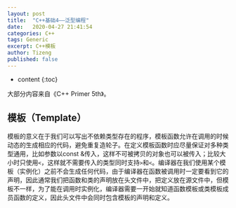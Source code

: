 ```yaml
---
layout: post
title:  "C++基础4——泛型编程"
date:   2020-04-27 21:41:54
categories: C++
tags: Generic
excerpt: C++模板
author: Tizeng
published: false
---
```


* content
{:toc}

大部分内容来自《C++ Primer 5th》。

## 模板（Template）

模板的意义在于我们可以写出不依赖类型存在的程序，模板函数允许在调用的时候动态的生成相应的代码，避免重复造轮子。在定义模板函数时应尽量保证对多种类型通用，比如参数以const &传入，这样不可被拷贝的对象也可以被传入；比较大小时只使用`<`，这样就不需要传入的类型同时支持`>`和`<`。编译器在我们使用某个模板（实例化）之前不会生成任何代码，由于编译器在函数被调用时一定要看到它的声明，因此通常我们把函数和类的声明放在头文件中，把定义放在源文件中，但模板不一样，为了能在调用时实例化，编译器需要一开始就知道函数模板或类模板成员函数的定义，因此头文件中会同时包含模板的声明和定义。


